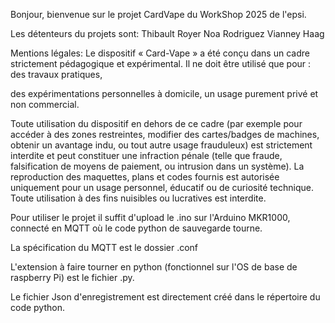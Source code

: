 Bonjour, bienvenue sur le projet CardVape du WorkShop 2025 de l'epsi.

Les détenteurs du projets sont:
Thibault Royer
Noa Rodriguez
Vianney Haag

Mentions légales:
Le dispositif « Card-Vape » a été conçu dans un cadre strictement pédagogique et expérimental.
 Il ne doit être utilisé que pour :
des travaux pratiques,


des expérimentations personnelles à domicile, un usage purement privé et non commercial.


Toute utilisation du dispositif en dehors de ce cadre (par exemple pour accéder à des zones restreintes, modifier des cartes/badges de machines, obtenir un avantage indu, ou tout autre usage frauduleux) est strictement interdite et peut constituer une infraction pénale (telle que fraude, falsification de moyens de paiement, ou intrusion dans un système).
La reproduction des maquettes, plans et codes fournis est autorisée uniquement pour un usage personnel, éducatif ou de curiosité technique. Toute utilisation à des fins nuisibles ou lucratives est interdite.

Pour utiliser le projet il suffit d'upload le .ino sur l'Arduino MKR1000, connecté en MQTT où le code python de sauvegarde tourne.

La spécification du MQTT est le dossier .conf

L'extension à faire tourner en python (fonctionnel sur l'OS de base de raspberry Pi) est le fichier .py.

Le fichier Json d'enregistrement est directement créé dans le répertoire du code python.

